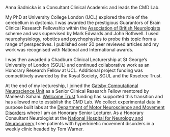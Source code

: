 Anna Sadnicka is a Consultant Clinical Academic and leads the CMD Lab. 

My PhD at University College London (UCL) explored the role of the cerebellum in dystonia.  I was awarded the prestigious Guarantors of Brain Clinical Research Fellowship within the [Association of British Neurologists](https://www.theabn.org/page/abn_fellowship) scheme and was supervised by Mark Edwards and John Rothwell.  I used neurophysiology, robotics and psychophysics to probe this topic from a range of perspectives.  I published over 20 peer reviewed articles and my work was recognised with National and International awards.  

I was then awarded a Chadburn Clinical Lecturership at St George’s University of London (SGUL) and continued collaborative work as an Honorary Research Fellow at UCL.  Additional project funding was competitively awarded by the Royal Society, SGUL and the Rosetree Trust.

At the end of my lectureship, I joined the [Gatsby Computational Neuroscience Unit](https://www.ucl.ac.uk/gatsby/gatsby-computational-neuroscience-unit) as a Senior Clinical Research Fellow mentored by Maneesh Sahani.  [Wellcome Trust](https://wellcome.org/) funding has supported this transition and has allowed me to establish the CMD Lab.  We collect experimental data in purpose built labs at the [Department of Motor Neuroscience and Movement Disorders](https://www.ucl.ac.uk/ion/research/research-departments/department-clinical-and-movement-neurosciences) where I am an Honorary Senior Lecturer. As a Honorary Consultant Neurologist at the [National Hospital for Neurology and Neurosurgery](https://www.uclh.nhs.uk/our-services/find-consultant/dr-anna-sadnicka) I see patients with hyperkinetic movement disorders in a weekly clinic headed by Tom Warner.  